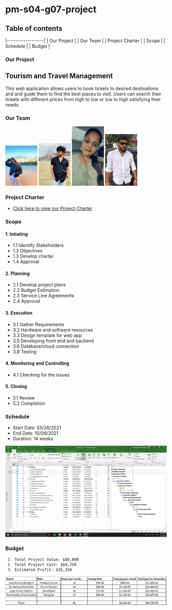 # pm-s04-g07-project
## Table of contents
  |------------------|
  | Our Project | 
  | Our Team |
  | Project Charter |
  | Scope | 
  | Schedule | 
  | Budget | 

### Our Project 
  ##   Tourism and Travel Management 
   
  <P> This web application allows users to book tickets to desired destinations and and guide them to find the best places to visit. Users can search their tickets with different prices from high to low or low to high satisfying their needs. </p>

### Our Team

  <p float="left">
  <img src="images/Akanksha.jpg" width="100" />
  <img src="images/Rohit.jpg" width="100" /> 
  <img src="images/sathya.jpeg" width="100" />
  <img src="images/Ajay.jfif" width="100" />
</p>

### Project Charter
  - [Click here to view our Project Charter](/scope/Charter.md)

### Scope
#### 1. Intiating
* 1.1 Identify Stakeholders
* 1.2 Objectives
* 1.3 Develop charter
* 1.4 Approval

#### 2. Planning
* 2.1 Develop project plans
* 2.2 Budget Estimation
* 2.3 Service Line Agreements
* 2.4 Approval

#### 3. Execution
* 3.1 Gather Requirements
* 3.2 Hardware and software resources
* 3.3 Design template for web app
* 3.5 Developing front end and backend
* 3.6 Database/cloud connection
* 3.8 Testing

#### 4. Monitoring and Controlling
* 4.1 Checking for the issues

#### 5. Closing
* 5.1 Review
* 5.2 Completion

     
### Schedule
  * Start Date: 05/26/2021 
  * End Date: 10/08/2021
  * Duration: 14 weeks
  
  <img src="/schedule/Updated.PNG" alt="Schedule1"/>
    
### Budget
     1. Total Project Value: $80,000 
     2. Total Project Cost: $64,750 
     3. Estimated Profit: $15,250 

<img src="/Budget/Budget.PNG" alt="Project Budget"/>

